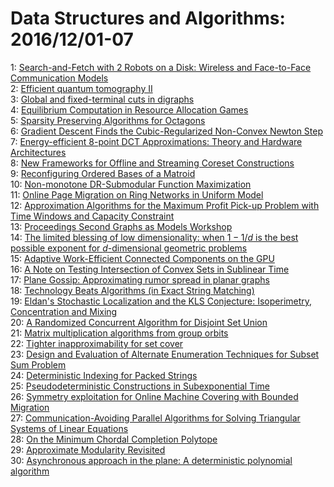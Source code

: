 # Data Structures and Algorithms: 2016/12/01-07  
1: [Search-and-Fetch with 2 Robots on a Disk: Wireless and Face-to-Face  Communication Models](https://doi.org/10.48550/arXiv.1611.10208)  
2: [Efficient quantum tomography II](https://doi.org/10.48550/arXiv.1612.00034)  
3: [Global and fixed-terminal cuts in digraphs](https://doi.org/10.48550/arXiv.1612.00156)  
4: [Equilibrium Computation in Resource Allocation Games](https://doi.org/10.48550/arXiv.1612.00190)  
5: [Sparsity Preserving Algorithms for Octagons](https://doi.org/10.48550/arXiv.1612.00277)  
6: [Gradient Descent Finds the Cubic-Regularized Non-Convex Newton Step](https://doi.org/10.48550/arXiv.1612.00547)  
7: [Energy-efficient 8-point DCT Approximations: Theory and Hardware  Architectures](https://doi.org/10.48550/arXiv.1612.00807)  
8: [New Frameworks for Offline and Streaming Coreset Constructions](https://doi.org/10.48550/arXiv.1612.00889)  
9: [Reconfiguring Ordered Bases of a Matroid](https://doi.org/10.48550/arXiv.1612.00958)  
10: [Non-monotone DR-Submodular Function Maximization](https://doi.org/10.48550/arXiv.1612.00960)  
11: [Online Page Migration on Ring Networks in Uniform Model](https://doi.org/10.48550/arXiv.1612.00989)  
12: [Approximation Algorithms for the Maximum Profit Pick-up Problem with  Time Windows and Capacity Constraint](https://doi.org/10.48550/arXiv.1612.01038)  
13: [Proceedings Second Graphs as Models Workshop](https://doi.org/10.48550/arXiv.1612.01053)  
14: [The limited blessing of low dimensionality: when $1-1/d$ is the best  possible exponent for $d$-dimensional geometric problems](https://doi.org/10.48550/arXiv.1612.01171)  
15: [Adaptive Work-Efficient Connected Components on the GPU](https://doi.org/10.48550/arXiv.1612.01178)  
16: [A Note on Testing Intersection of Convex Sets in Sublinear Time](https://doi.org/10.48550/arXiv.1612.03735)  
17: [Plane Gossip: Approximating rumor spread in planar graphs](https://doi.org/10.48550/arXiv.1612.01492)  
18: [Technology Beats Algorithms (in Exact String Matching)](https://doi.org/10.48550/arXiv.1612.01506)  
19: [Eldan's Stochastic Localization and the KLS Conjecture: Isoperimetry,  Concentration and Mixing](https://doi.org/10.48550/arXiv.1612.01507)  
20: [A Randomized Concurrent Algorithm for Disjoint Set Union](https://doi.org/10.48550/arXiv.1612.01514)  
21: [Matrix multiplication algorithms from group orbits](https://doi.org/10.48550/arXiv.1612.01527)  
22: [Tighter inapproximability for set cover](https://doi.org/10.48550/arXiv.1612.01610)  
23: [Design and Evaluation of Alternate Enumeration Techniques for Subset Sum  Problem](https://doi.org/10.48550/arXiv.1612.01693)  
24: [Deterministic Indexing for Packed Strings](https://doi.org/10.48550/arXiv.1612.01748)  
25: [Pseudodeterministic Constructions in Subexponential Time](https://doi.org/10.48550/arXiv.1612.01817)  
26: [Symmetry exploitation for Online Machine Covering with Bounded Migration](https://doi.org/10.48550/arXiv.1612.01829)  
27: [Communication-Avoiding Parallel Algorithms for Solving Triangular  Systems of Linear Equations](https://doi.org/10.48550/arXiv.1612.01855)  
28: [On the Minimum Chordal Completion Polytope](https://doi.org/10.48550/arXiv.1612.01966)  
29: [Approximate Modularity Revisited](https://doi.org/10.48550/arXiv.1612.02034)  
30: [Asynchronous approach in the plane: A deterministic polynomial algorithm](https://doi.org/10.48550/arXiv.1612.02168)  